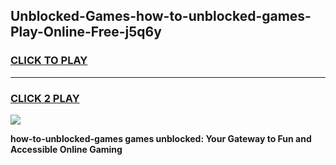 
## Unblocked-Games-how-to-unblocked-games-Play-Online-Free-j5q6y
<h3>
<a href="https://premium76.site?title=how-to-unblocked-games&ref=26A">CLICK TO PLAY</a></h3>
<hr>

<h3>
<a href="https://premium76.site?title=how-to-unblocked-games&ref=26A">CLICK 2 PLAY</a>
  
</h3>

<a href="https://premium76.site?title=how-to-unblocked-games&ref=26A"><img src="https://clearcache.store/games.png"></a>


**how-to-unblocked-games games unblocked: Your Gateway to Fun and Accessible Online Gaming**
